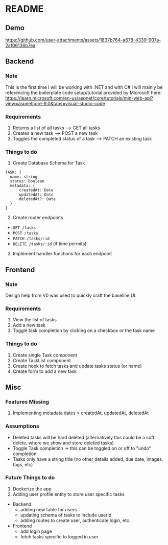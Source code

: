 # README

## Demo
https://github.com/user-attachments/assets/1837b764-a678-4339-907a-2af06136b7ea




## Backend


### Note
This is the first time I will be working with .NET and with C#
I will mainly be referencing the boilerplate code setup/tutorial provided by Microsoft here: https://learn.microsoft.com/en-us/aspnet/core/tutorials/min-web-api?view=aspnetcore-9.0&tabs=visual-studio-code

### Requirements

1. Returns a list of all tasks --> GET all tasks
2. Creates a new task --> POST a new task
3. Toggles the completed status of a task --> PATCH an existing task

### Things to do

1. Create Database Schema for Task

```
TASK: {
  name: string
  status: boolean
  metadata: {
      createdAt: Date
      updatedAt: Date
      deletedAt?: Date
  }
}
```

2. Create router endpoints

- `GET /tasks`
- `POST /tasks`
- `PATCH /tasks/:id`
- `DELETE /tasks/:id` (if time permits)

3. Implement handler functions for each endpoint

## Frontend

### Note
Design help from V0 was used to quickly craft the baseline UI.

### Requirements

1. View the list of tasks
2. Add a new task
3. Toggle task completion by clicking on a checkbox or the task name

### Things to do

1. Create single Task component
2. Create TaskList component
3. Create hook to fetch tasks and update tasks status (or name)
4. Create form to add a new task

## Misc

### Features Missing
1. Implementing metadata dates > createdAt, updatedAt, deletedAt

### Assumptions
- Deleted tasks will be hard deleted (alternatively this could be a soft delete, where we show and store deleted tasks)
- Toggle Task completion -> this can be toggled on or off to "undo" completion
- Tasks only have a string title (no other details added, due date, images, tags, etc)

### Future Things to do

1. Dockerize the app
2.  Adding user profile entity to store user specific tasks
- Backend:
  - adding new table for users
  - updating schema of tasks to include userId
  - adding routes to create user, authenticate login, etc.
- Frontend
  - add login page
  - fetch tasks specific to logged in user

